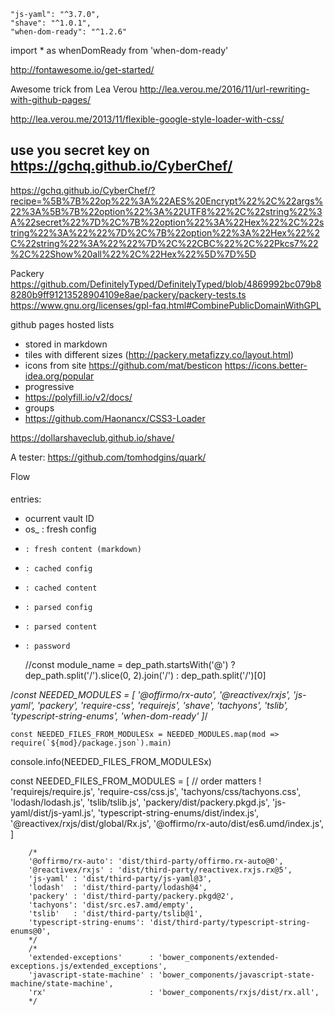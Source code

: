 
    "js-yaml": "^3.7.0",
    "shave": "^1.0.1",
    "when-dom-ready": "^1.2.6"
import * as whenDomReady from 'when-dom-ready'


http://fontawesome.io/get-started/

Awesome trick from Lea Verou
http://lea.verou.me/2016/11/url-rewriting-with-github-pages/

http://lea.verou.me/2013/11/flexible-google-style-loader-with-css/


## use you secret key on https://gchq.github.io/CyberChef/
https://gchq.github.io/CyberChef/?recipe=%5B%7B%22op%22%3A%22AES%20Encrypt%22%2C%22args%22%3A%5B%7B%22option%22%3A%22UTF8%22%2C%22string%22%3A%22secret%22%7D%2C%7B%22option%22%3A%22Hex%22%2C%22string%22%3A%22%22%7D%2C%7B%22option%22%3A%22Hex%22%2C%22string%22%3A%22%22%7D%2C%22CBC%22%2C%22Pkcs7%22%2C%22Show%20all%22%2C%22Hex%22%5D%7D%5D


Packery
https://github.com/DefinitelyTyped/DefinitelyTyped/blob/4869992bc079b88280b9ff91213528904109e8ae/packery/packery-tests.ts
https://www.gnu.org/licenses/gpl-faq.html#CombinePublicDomainWithGPL


github pages hosted lists
- stored in markdown
- tiles with different sizes (http://packery.metafizzy.co/layout.html)
- icons from site
  https://github.com/mat/besticon
  https://icons.better-idea.org/popular
- progressive
- https://polyfill.io/v2/docs/
- groups
- https://github.com/Haonancx/CSS3-Loader


https://dollarshaveclub.github.io/shave/


A tester:
https://github.com/tomhodgins/quark/

Flow
####

entries:
- ocurrent vault ID
- os_ : fresh config
-     : fresh content (markdown)
-     : cached config
-     : cached content
-     : parsed config
-     : parsed content
-     : password


	//const module_name = dep_path.startsWith('@') ? dep_path.split('/').slice(0, 2).join('/') : dep_path.split('/')[0]


/*const NEEDED_MODULES = [
	'@offirmo/rx-auto',
	'@reactivex/rxjs',
	'js-yaml',
	'packery',
	'require-css',
	'requirejs',
	'shave',
	'tachyons',
	'tslib',
	'typescript-string-enums',
	'when-dom-ready' ]*/

	const NEEDED_FILES_FROM_MODULESx = NEEDED_MODULES.map(mod => require(`${mod}/package.json`).main)
   console.info(NEEDED_FILES_FROM_MODULESx)

   const NEEDED_FILES_FROM_MODULES = [
   	// order matters !
   	'requirejs/require.js',
   	'require-css/css.js',
   	'tachyons/css/tachyons.css',
   	'lodash/lodash.js',
   	'tslib/tslib.js',
   	'packery/dist/packery.pkgd.js',
   	'js-yaml/dist/js-yaml.js',
   	'typescript-string-enums/dist/index.js',
   	'@reactivex/rxjs/dist/global/Rx.js',
   	'@offirmo/rx-auto/dist/es6.umd/index.js',
   ]



		/*
		'@offirmo/rx-auto': 'dist/third-party/offirmo.rx-auto@0',
		'@reactivex/rxjs' : 'dist/third-party/reactivex.rxjs.rx@5',
		'js-yaml' : 'dist/third-party/js-yaml@3',
		'lodash'  : 'dist/third-party/lodash@4',
		'packery' : 'dist/third-party/packery.pkgd@2',
		'tachyons': 'dist/src.es7.amd/empty',
		'tslib'   : 'dist/third-party/tslib@1',
		'typescript-string-enums': 'dist/third-party/typescript-string-enums@0',
		*/
		/*
		'extended-exceptions'      : 'bower_components/extended-exceptions.js/extended_exceptions',
		'javascript-state-machine' : 'bower_components/javascript-state-machine/state-machine',
		'rx'                       : 'bower_components/rxjs/dist/rx.all',
		*/
